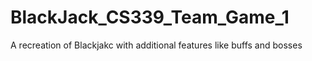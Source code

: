 # BlackJack_CS339_Team_Game_1
A recreation of Blackjakc with additional features like buffs and bosses
